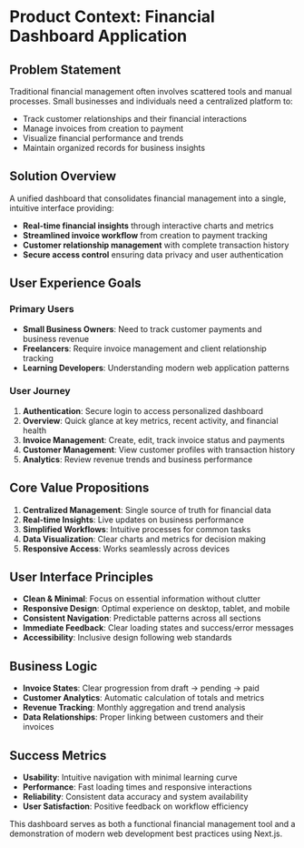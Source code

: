 # Product Context: Financial Dashboard Application

## Problem Statement
Traditional financial management often involves scattered tools and manual processes. Small businesses and individuals need a centralized platform to:
- Track customer relationships and their financial interactions
- Manage invoices from creation to payment
- Visualize financial performance and trends
- Maintain organized records for business insights

## Solution Overview
A unified dashboard that consolidates financial management into a single, intuitive interface providing:
- **Real-time financial insights** through interactive charts and metrics
- **Streamlined invoice workflow** from creation to payment tracking
- **Customer relationship management** with complete transaction history
- **Secure access control** ensuring data privacy and user authentication

## User Experience Goals

### Primary Users
- **Small Business Owners**: Need to track customer payments and business revenue
- **Freelancers**: Require invoice management and client relationship tracking
- **Learning Developers**: Understanding modern web application patterns

### User Journey
1. **Authentication**: Secure login to access personalized dashboard
2. **Overview**: Quick glance at key metrics, recent activity, and financial health
3. **Invoice Management**: Create, edit, track invoice status and payments
4. **Customer Management**: View customer profiles with transaction history
5. **Analytics**: Review revenue trends and business performance

## Core Value Propositions
1. **Centralized Management**: Single source of truth for financial data
2. **Real-time Insights**: Live updates on business performance
3. **Simplified Workflows**: Intuitive processes for common tasks
4. **Data Visualization**: Clear charts and metrics for decision making
5. **Responsive Access**: Works seamlessly across devices

## User Interface Principles
- **Clean & Minimal**: Focus on essential information without clutter
- **Responsive Design**: Optimal experience on desktop, tablet, and mobile
- **Consistent Navigation**: Predictable patterns across all sections
- **Immediate Feedback**: Clear loading states and success/error messages
- **Accessibility**: Inclusive design following web standards

## Business Logic
- **Invoice States**: Clear progression from draft → pending → paid
- **Customer Analytics**: Automatic calculation of totals and metrics
- **Revenue Tracking**: Monthly aggregation and trend analysis
- **Data Relationships**: Proper linking between customers and their invoices

## Success Metrics
- **Usability**: Intuitive navigation with minimal learning curve
- **Performance**: Fast loading times and responsive interactions
- **Reliability**: Consistent data accuracy and system availability
- **User Satisfaction**: Positive feedback on workflow efficiency

This dashboard serves as both a functional financial management tool and a demonstration of modern web development best practices using Next.js.
